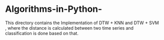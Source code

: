 # Algorithms-in-Python-

This directory contains the Implementation of DTW + KNN and
DTW + SVM , where the distance is calculated between two time 
series and classification is done based on that.
